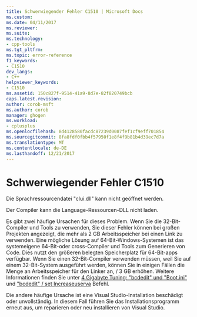 ```yaml
---
title: Schwerwiegender Fehler C1510 | Microsoft Docs
ms.custom: 
ms.date: 04/11/2017
ms.reviewer: 
ms.suite: 
ms.technology:
- cpp-tools
ms.tgt_pltfrm: 
ms.topic: error-reference
f1_keywords:
- C1510
dev_langs:
- C++
helpviewer_keywords:
- C1510
ms.assetid: 150c827f-9514-41a9-8d7e-82f820749bcb
caps.latest.revision: 
author: corob-msft
ms.author: corob
manager: ghogen
ms.workload:
- cplusplus
ms.openlocfilehash: 8d4128580facdc87239d0087fef1cf9eff701854
ms.sourcegitcommit: 8fa8fdf0fbb4f57950f1e8f4f9b81b4d39ec7d7a
ms.translationtype: MT
ms.contentlocale: de-DE
ms.lasthandoff: 12/21/2017
---
```

# <a name="fatal-error-c1510"></a>Schwerwiegender Fehler C1510
Die Sprachressourcendatei "clui.dll" kann nicht geöffnet werden.  
  
 Der Compiler kann die Language-Ressourcen-DLL nicht laden.  
  
Es gibt zwei häufige Ursachen für dieses Problem. Wenn Sie die 32-Bit-Compiler und Tools zu verwenden, Sie dieser Fehler können bei großen Projekten angezeigt, die mehr als 2 GB Arbeitsspeicher bei einen Link zu verwenden. Eine mögliche Lösung auf 64-Bit-Windows-Systemen ist das systemeigene 64-Bit-oder cross-Compiler und Tools zum Generieren von Code. Dies nutzt den größeren belegten Speicherplatz für 64-Bit-apps verfügbar. Wenn Sie einen 32-Bit-Compiler verwenden müssen, weil Sie auf einem 32-Bit-System ausgeführt werden, können Sie in einigen Fällen die Menge an Arbeitsspeicher für den Linker an, / 3 GB erhöhen. Weitere Informationen finden Sie unter [4 Gigabyte Tuning: "bcdedit" und "Boot.ini"](https://msdn.microsoft.com/library/vs/alm/bb613473(v=vs.85).aspx) und ["bcdedit" / set Increaseuserva](https://msdn.microsoft.com/library/ff542202.aspx) Befehl.  

Die andere häufige Ursache ist eine Visual Studio-Installation beschädigt oder unvollständig. In diesem Fall führen Sie das Installationsprogramm erneut aus, um reparieren oder neu installieren von Visual Studio.  
  